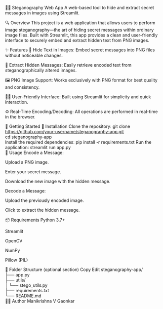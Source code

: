 🕵️‍♂️ Steganography Web App
A web-based tool to hide and extract secret messages in images using Streamlit.

🔍 Overview
This project is a web application that allows users to perform image steganography—the art of hiding secret messages within ordinary image files. Built with Streamlit, this app provides a clean and user-friendly interface to securely embed and extract hidden text from PNG images.

✨ Features
🔐 Hide Text in Images: Embed secret messages into PNG files without noticeable changes.

🔎 Extract Hidden Messages: Easily retrieve encoded text from steganographically altered images.

🖼️ PNG Image Support: Works exclusively with PNG format for best quality and consistency.

👨‍💻 User-Friendly Interface: Built using Streamlit for simplicity and quick interaction.

⚙️ Real-Time Encoding/Decoding: All operations are performed in real-time in the browser.

🚀 Getting Started
🔧 Installation
Clone the repository:
git clone https://github.com/your-username/steganography-app.git  
cd steganography-app  
Install the required dependencies:
pip install -r requirements.txt 
Run the application:
streamlit run app.py  
🧪 Usage
Encode a Message:

Upload a PNG image.

Enter your secret message.

Download the new image with the hidden message.

Decode a Message:

Upload the previously encoded image.

Click to extract the hidden message.

📦 Requirements
Python 3.7+

Streamlit

OpenCV

NumPy

Pillow (PIL)

📁 Folder Structure (optional section)
Copy
Edit
steganography-app/  
├── app.py  
├── utils/  
│   └── stego_utils.py  
├── requirements.txt  
└── README.md  
👨‍💻 Author
Manikrishna V Gaonkar

